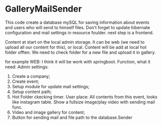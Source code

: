 # GalleryMailSender
This code create a database mySQL for saving information about events and users who will send to himself files.
Don't forget to update hibernate configuration and mail settings in resource foulder.
next step is a frontend.

Content at start on the local admin storage. It can be web (we need to upload all our content for this), or local.
Content will be add at local hot folder offten. We need to check folder for a new file and upload it in gallery.

for example WEB:
I think it will be work with springboot. Function, what it need:
Admin settings:
1. Create a company;
2. Create event;
3. Setup module for update mail settings;
4. Setup content path;
5. Hot Folder ckecking timer.
User place:
All contents from this event, looks like instagram table. Show a fullsize image/play video with sending mail func.
1. Video and image gallery for content;
2. Button for sending mail and file path to the database.Sender
